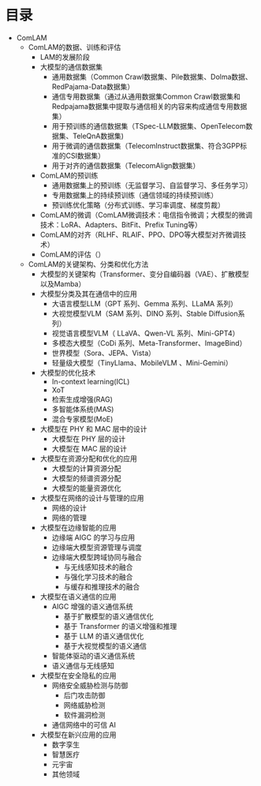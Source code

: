 

# 目录

* ComLAM
  * ComLAM的数据、训练和评估
    * LAM的发展阶段
    * 大模型的通信数据集
        * 通用数据集（Common Crawl数据集、Pile数据集、Dolma数据、RedPajama-Data数据集）
        * 通信专用数据集（通过从通用数据集Common Crawl数据集和Redpajama数据集中提取与通信相关的内容来构成通信专用数据集）
        * 用于预训练的通信数据集（TSpec-LLM数据集、OpenTelecom数据集、TeleQnA数据集)
        * 用于微调的通信数据集（TelecomInstruct数据集、符合3GPP标准的CSI数据集）
        * 用于对齐的通信数据集（TelecomAlign数据集）
    * ComLAM的预训练
        * 通用数据集上的预训练（无监督学习、自监督学习、多任务学习）
        * 专用数据集上的持续预训练（通信领域的持续预训练）
        * 预训练优化策略（分布式训练、学习率调度、梯度剪裁）
    * ComLAM的微调（ComLAM微调技术：电信指令微调；大模型的微调技术：LoRA、Adapters、BitFit、Prefix Tuning等）
    * ComLAM的对齐（RLHF、RLAIF、PPO、DPO等大模型对齐微调技术）
    * ComLAM的评估（）
  * ComLAM的关键架构、分类和优化方法
    * 大模型的关键架构（Transformer、变分自编码器（VAE）、扩散模型以及Mamba）
    * 大模型分类及其在通信中的应用
        * 大语言模型LLM（GPT 系列、Gemma 系列、LLaMA 系列）
        * 大视觉模型VLM（SAM 系列、DINO 系列、Stable Diffusion系列）
        * 视觉语言模型VLM（ LLaVA、Qwen-VL 系列、Mini-GPT4）
        * 多模态大模型（CoDi 系列、Meta-Transformer、ImageBind）
        * 世界模型（Sora、JEPA、Vista）
        * 轻量级大模型（TinyLlama、MobileVLM 、Mini-Gemini）
    * 大模型的优化技术
        * In-context learning(ICL)
        * XoT
        * 检索生成增强(RAG)
        * 多智能体系统(MAS)
        * 混合专家模型(MoE)
    * 大模型在 PHY 和 MAC 层中的设计
        * 大模型在 PHY 层的设计
        * 大模型在 MAC 层的设计
    * 大模型在资源分配和优化的应用
        * 大模型的计算资源分配
        * 大模型的频谱资源分配
        * 大模型的能量资源优化
    * 大模型在网络的设计与管理的应用
        * 网络的设计
        * 网络的管理
    * 大模型在边缘智能的应用
        * 边缘端 AIGC 的学习与应用
        * 边缘端大模型资源管理与调度
        * 边缘端大模型跨域协同与融合
            * 与无线感知技术的融合
            * 与强化学习技术的融合
            * 与缓存和推理技术的融合
    * 大模型在语义通信的应用
        * AIGC 增强的语义通信系统
            * 基于扩散模型的语义通信优化
            * 基于 Transformer 的语义增强和推理
            * 基于 LLM 的语义通信优化
            * 基于大视觉模型的语义通信
        * 智能体驱动的语义通信系统
        * 语义通信与无线感知
    * 大模型在安全隐私的应用
        * 网络安全威胁检测与防御
            * 后门攻击防御
            * 网络威胁检测
            * 软件漏洞检测
        * 通信网络中的可信 AI
    * 大模型在新兴应用的应用
        * 数字孪生
        * 智慧医疗
        * 元宇宙
        * 其他领域

















